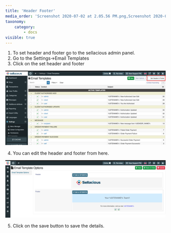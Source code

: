 ```yaml
---
title: 'Header Footer'
media_order: 'Screenshot 2020-07-02 at 2.05.56 PM.png,Screenshot 2020-07-02 at 2.06.59 PM.png'
taxonomy:
    category:
        - docs
visible: true
---
```


1. To set header and footer go to the sellacious admin panel.
2. Go to the Settings->Email Templates
3. Click on the set header and footer

![](Screenshot%202020-07-02%20at%202.05.56%20PM.png)

4. You can edit the header and footer from here.

![](Screenshot%202020-07-02%20at%202.06.59%20PM.png)

5. Click on the save button to save the details.